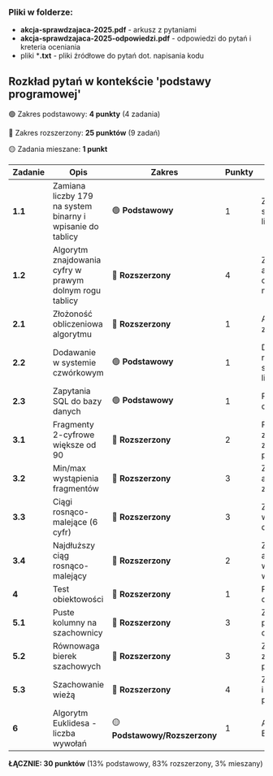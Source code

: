 ### Pliki w folderze:
- **akcja-sprawdzajaca-2025.pdf** - arkusz z pytaniami
- **akcja-sprawdzajaca-2025-odpowiedzi.pdf** - odpowiedzi do pytań i kreteria oceniania
- pliki ***.txt** - pliki źródłowe do pytań dot. napisania kodu

## Rozkład pytań w kontekście 'podstawy programowej'

🟢 Zakres podstawowy: **4 punkty** (4 zadania)

🔴 Zakres rozszerzony: **25 punktów** (9 zadań)

🟡 Zadania mieszane: **1 punkt**

| Zadanie | Opis | Zakres | Punkty | uzasadnienie |
|---------|------|--------|---------|--------------|
| **1.1** | Zamiana liczby 179 na system binarny i wpisanie do tablicy | 🟢 **Podstawowy** | 1 | Zamiana systemów liczbowych  |
| **1.2** | Algorytm znajdowania cyfry w prawym dolnym rogu tablicy | 🔴 **Rozszerzony** | 4 | Złożony algorytm z operacjami modulo |
| **2.1** | Złożoność obliczeniowa algorytmu | 🔴 **Rozszerzony** | 1 | Analiza złożoności  |
| **2.2** | Dodawanie w systemie czwórkowym | 🟢 **Podstawowy** | 1 | Działania w różnych systemach liczbowych |
| **2.3** | Zapytania SQL do bazy danych | 🟢 **Podstawowy** | 1 | Praca z bazami danych  |
| **3.1** | Fragmenty 2-cyfrowe większe od 90 | 🔴 **Rozszerzony** | 2 | Programowanie z plikami, złożone przetwarzanie |
| **3.2** | Min/max wystąpienia fragmentów | 🔴 **Rozszerzony** | 3 | Zaawansowane algorytmy zliczania |
| **3.3** | Ciągi rosnąco-malejące (6 cyfr) | 🔴 **Rozszerzony** | 3 | Złożone wzorce w danych |
| **3.4** | Najdłuższy ciąg rosnąco-malejący | 🔴 **Rozszerzony** | 2 | Zaawansowane algorytmy wyszukiwania wzorców |
| **4** | Test obiektowości | 🔴 **Rozszerzony** | 1 | Programowanie obiektowe  |
| **5.1** | Puste kolumny na szachownicy | 🔴 **Rozszerzony** | 3 | Złożone przetwarzanie danych 2D |
| **5.2** | Równowaga bierek szachowych | 🔴 **Rozszerzony** | 3 | Zaawansowane zliczanie i porównywanie |
| **5.3** | Szachowanie wieżą | 🔴 **Rozszerzony** | 4 | Złożone reguły i analiza pozycji |
| **6** | Algorytm Euklidesa - liczba wywołań | 🟡 **Podstawowy/Rozszerzony** | 1 | Algorytm Euklidesa  |


**ŁĄCZNIE: 30 punktów** (13% podstawowy, 83% rozszerzony, 3% mieszany)
